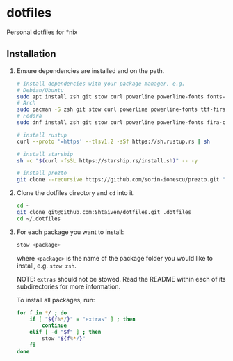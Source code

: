 # dotfiles

Personal dotfiles for *nix

## Installation

1. Ensure dependencies are installed and on the path.

    ```zsh
    # install dependencies with your package manager, e.g.
    # Debian/Ubuntu
    sudo apt install zsh git stow curl powerline powerline-fonts fonts-firacode
    # Arch
    sudo pacman -S zsh git stow curl powerline powerline-fonts ttf-fira-code
    # Fedora
    sudo dnf install zsh git stow curl powerline powerline-fonts fira-code-fonts

    # install rustup
    curl --proto '=https' --tlsv1.2 -sSf https://sh.rustup.rs | sh

    # install starship
    sh -c "$(curl -fsSL https://starship.rs/install.sh)" -- -y

    # install prezto
    git clone --recursive https://github.com/sorin-ionescu/prezto.git "~/.zprezto"
    ```

1. Clone the dotfiles directory and `cd` into it.

    ```zsh
    cd ~
    git clone git@github.com:Shtaiven/dotfiles.git .dotfiles
    cd ~/.dotfiles
    ```

1. For each package you want to install:

    ```zsh
    stow <package>
    ```

    where `<package>` is the name of the package folder you would like to install, e.g. `stow zsh`.

    NOTE: `extras` should not be stowed. Read the README within each of its subdirectories for more information.

    To install all packages, run:

    ```zsh
    for f in */ ; do
        if [ "${f%*/}" = "extras" ] ; then
            continue
        elif [ -d "$f" ] ; then
            stow "${f%*/}"
        fi
    done
    ```

